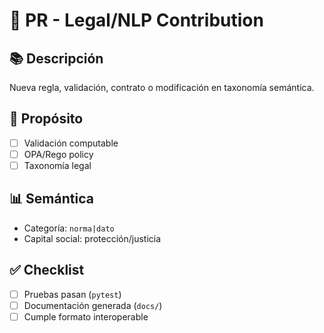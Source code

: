 # 📜 PR - Legal/NLP Contribution

## 📚 Descripción

Nueva regla, validación, contrato o modificación en taxonomía semántica.

## 🎯 Propósito

- [ ] Validación computable
- [ ] OPA/Rego policy
- [ ] Taxonomía legal

## 📊 Semántica
- Categoría: `norma|dato`
- Capital social: protección/justicia

## ✅ Checklist
- [ ] Pruebas pasan (`pytest`)
- [ ] Documentación generada (`docs/`)
- [ ] Cumple formato interoperable